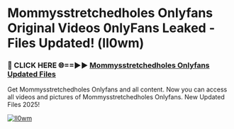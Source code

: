 # Mommysstretchedholes Onlyfans Original Videos 0nlyFans Leaked - Files Updated! (ll0wm)

<h3>🔴 CLICK HERE 🌐==►► <a href="https://tinyurl.com/ms9xzufz" rel="nofollow">Mommysstretchedholes Onlyfans Updated Files</a></h3>

Get Mommysstretchedholes Onlyfans and all content. Now you can access all videos and pictures of Mommysstretchedholes Onlyfans. New Updated Files 2025!

[![ll0wm](https://i.imgur.com/PQ7UWWw.gif)](https://tinyurl.com/ms9xzufz)

